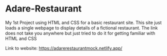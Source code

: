 # Adare-Restaurant
My 1st Project using HTML and CSS for a basic restaurant site. This site just loads a single webpage to display details of a fictional restaurant. The link does not take you anywhere but just tried to do it for getting familiar with HTML and CSS

Link to website: https://adarerestaurantmock.netlify.app/

